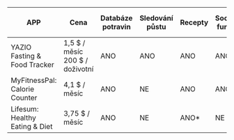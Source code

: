 | **APP**                        | **Cena**                        | **Databáze potravin** | **Sledování půstu** | **Recepty** | **Sociální funkce** | **Integrace s fitness apps** | **Počet stažení** |
|--------------------------------|---------------------------------|-----------------------|---------------------|-------------|---------------------|------------------------------|-------------------|
| YAZIO Fasting & Food Tracker   | 1,5 $ / měsíc 200 $ / doživotní | ANO                   | ANO                 | ANO         | ANO                 | ANO                          | 10M+              |
| MyFitnessPal: Calorie Counter  | 4,1 $ / měsíc                   | ANO                   | NE                  | ANO         | ANO                 | ANO                          | 100M+             |
| Lifesum: Healthy Eating & Diet | 3,75 $ / měsíc                  | ANO                   | NE                  | ANO*        | NE                  | ANO*                         | 10M+              |
